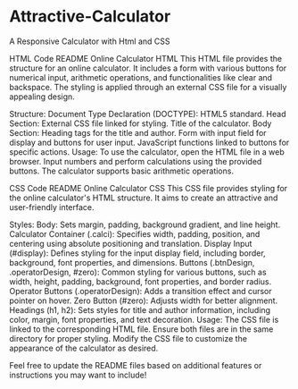 # Attractive-Calculator
A Responsive Calculator with Html and CSS

HTML Code README
Online Calculator HTML
This HTML file provides the structure for an online calculator. It includes a form with various buttons for numerical input, arithmetic operations, and functionalities like clear and backspace. The styling is applied through an external CSS file for a visually appealing design.

Structure:
Document Type Declaration (DOCTYPE): HTML5 standard.
Head Section:
External CSS file linked for styling.
Title of the calculator.
Body Section:
Heading tags for the title and author.
Form with input field for display and buttons for user input.
JavaScript functions linked to buttons for specific actions.
Usage:
To use the calculator, open the HTML file in a web browser. Input numbers and perform calculations using the provided buttons. The calculator supports basic arithmetic operations.

CSS Code README
Online Calculator CSS
This CSS file provides styling for the online calculator's HTML structure. It aims to create an attractive and user-friendly interface.

Styles:
Body:
Sets margin, padding, background gradient, and line height.
Calculator Container (.calci):
Specifies width, padding, position, and centering using absolute positioning and translation.
Display Input (#display):
Defines styling for the input display field, including border, background, font properties, and dimensions.
Buttons (.btnDesign, .operatorDesign, #zero):
Common styling for various buttons, such as width, height, padding, background, font properties, and border radius.
Operator Buttons (.operatorDesign):
Adds a transition effect and cursor pointer on hover.
Zero Button (#zero):
Adjusts width for better alignment.
Headings (h1, h2):
Sets styles for title and author information, including color, margin, font properties, and text decoration.
Usage:
The CSS file is linked to the corresponding HTML file. Ensure both files are in the same directory for proper styling. Modify the CSS file to customize the appearance of the calculator as desired.

Feel free to update the README files based on additional features or instructions you may want to include!
